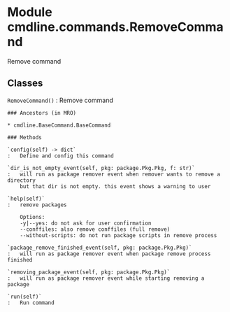 Module cmdline.commands.RemoveCommand
=====================================
Remove command

Classes
-------

`RemoveCommand()`
:   Remove command

    ### Ancestors (in MRO)

    * cmdline.BaseCommand.BaseCommand

    ### Methods

    `config(self) ‑> dict`
    :   Define and config this command

    `dir_is_not_empty_event(self, pkg: package.Pkg.Pkg, f: str)`
    :   will run as package remover event when remover wants to remove a directory
        but that dir is not empty. this event shows a warning to user

    `help(self)`
    :   remove packages
        
        Options:
        -y|--yes: do not ask for user confirmation
        --conffiles: also remove conffiles (full remove)
        --without-scripts: do not run package scripts in remove process

    `package_remove_finished_event(self, pkg: package.Pkg.Pkg)`
    :   will run as package remover event when package remove process finished

    `removing_package_event(self, pkg: package.Pkg.Pkg)`
    :   will run as package remover event while starting removing a package

    `run(self)`
    :   Run command